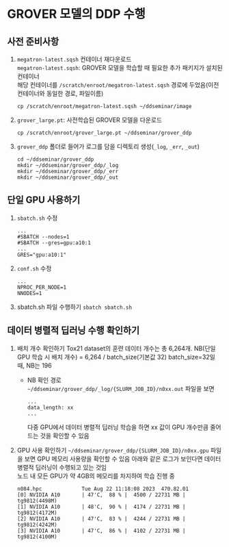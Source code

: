 # GROVER 모델의 DDP 수행

## 사전 준비사항

1. `megatron-latest.sqsh` 컨테이너 재다운로드    
   `megatron-latest.sqsh`: GROVER 모델을 학습할 때 필요한 추가 패키지가 설치된 컨테이너    
   해당 컨테이너를 `/scratch/enroot/megatron-latest.sqsh` 경로에 두었음(이전 컨테이너와 동일한 경로, 파일이름)
   
    ```
    cp /scratch/enroot/megatron-latest.sqsh ~/ddseminar/image
    ```
2. `grover_large.pt`: 사전학습된 GROVER 모델을 다운로드
   
   ```
   cp /scratch/enroot/grover_large.pt ~/ddseminar/grover_ddp
   ``` 
3. `grover_ddp` 폴더로 들어가 로그를 담을 디렉토리 생성(`_log`, `_err`, `_out`)
   ```
   cd ~/ddseminar/grover_ddp
   mkdir ~/ddseminar/grover_ddp/_log
   mkdir ~/ddseminar/grover_ddp/_err
   mkdir ~/ddseminar/grover_ddp/_out
   ```

## 단일 GPU 사용하기
1. `sbatch.sh` 수정
    ```
    ...
    #SBATCH --nodes=1
    #SBATCH --gres=gpu:a10:1
    ...
    GRES="gpu:a10:1"
    ```
2. `conf.sh` 수정
   ```
   ...
   NPROC_PER_NODE=1
   NNODES=1
   ```

3. sbatch.sh 파일 수행하기
   `sbatch sbatch.sh`


## 데이터 병렬적 딥러닝 수행 확인하기
1. 배치 개수 확인하기
   Tox21 dataset의 훈련 데이터 개수는 총 6,264개.
   NB(단일 GPU 학습 시 배치 개수) = 6,264 / batch_size(기본값 32)
   batch_size=32일 때, NB는 196

   - NB 확인 경로    
     `~/ddseminar/grover_ddp/_log/{SLURM_JOB_ID}/n0xx.out` 파일을 보면
     ```
     ...
     data_length: xx
     ...
     ```
     다중 GPU에서 데이터 병렬적 딥러닝 학습을 하면 xx 값이 GPU 개수만큼 줄어드는 것을 확인할 수 있음

2. GPU 사용 확인하기
   `~/ddseminar/grover_ddp/{SLURM_JOB_ID}/n0xx.gpu` 파일을 보면 GPU 메모리 사용량을 확인할 수 있음
   아래와 같은 로그가 보인다면 데이터 병렬적 딥러닝이 수행되고 있는 것임    
   노드 내 모든 GPU가 약 4GB의 메모리를 차지하여 학습 진행 중    
   ```
   n084.hpc             Tue Aug 22 11:18:08 2023  470.82.01
   [0] NVIDIA A10       | 47'C,  88 % |  4500 / 22731 MB | tg9812(4498M)
   [1] NVIDIA A10       | 48'C,  90 % |  4174 / 22731 MB | tg9812(4172M)
   [2] NVIDIA A10       | 47'C,  83 % |  4244 / 22731 MB | tg9812(4242M)
   [3] NVIDIA A10       | 47'C,  86 % |  4102 / 22731 MB | tg9812(4100M)
   ```
   
     
   

